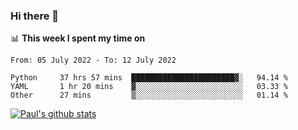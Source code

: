 ### Hi there 👋

📊 **This week I spent my time on**
<!--START_SECTION:waka-->

```text
From: 05 July 2022 - To: 12 July 2022

Python     37 hrs 57 mins  ███████████████████████▓░   94.14 %
YAML       1 hr 20 mins    ▓░░░░░░░░░░░░░░░░░░░░░░░░   03.33 %
Other      27 mins         ▒░░░░░░░░░░░░░░░░░░░░░░░░   01.14 %
```

<!--END_SECTION:waka-->


[![Paul's github stats](https://github-readme-stats.vercel.app/api?username=mickeyouyou&theme=dracula&show_icons=true)](https://github.com/anuraghazra/github-readme-stats)

